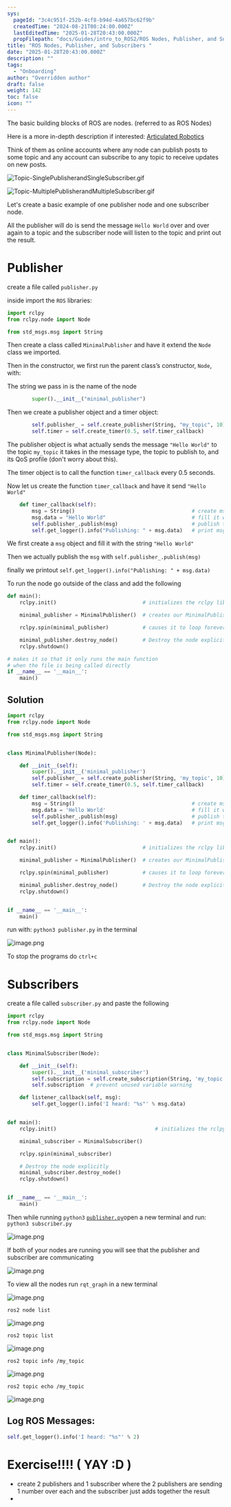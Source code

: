 ```yaml
---
sys:
  pageId: "3c4c951f-252b-4cf8-b94d-4a657bc62f9b"
  createdTime: "2024-08-21T00:24:00.000Z"
  lastEditedTime: "2025-01-28T20:43:00.000Z"
  propFilepath: "docs/Guides/intro_to_ROS2/ROS Nodes, Publisher, and Subscribers .md"
title: "ROS Nodes, Publisher, and Subscribers "
date: "2025-01-28T20:43:00.000Z"
description: ""
tags:
  - "Onboarding"
author: "Overridden author"
draft: false
weight: 142
toc: false
icon: ""
---
```


The basic building blocks of ROS are nodes. (referred to as ROS Nodes)

Here is a more in-depth description if interested: [Articulated Robotics](https://articulatedrobotics.xyz/tutorials/ready-for-ros/ros-overview#2-nodes)

Think of them as online accounts where any node can publish posts to some topic and any account can subscribe to any topic to receive updates on new posts.

![Topic-SinglePublisherandSingleSubscriber.gif](https://docs.ros.org/en/humble/_images/Topic-SinglePublisherandSingleSubscriber.gif)

![Topic-MultiplePublisherandMultipleSubscriber.gif](https://docs.ros.org/en/humble/_images/Topic-MultiplePublisherandMultipleSubscriber.gif)

Let's create a basic example of one publisher node and one subscriber node.

All the publisher will do is send the message `Hello World` over and over again to a topic and the subscriber node will listen to the topic and print out the result.

# Publisher

create a file called `publisher.py` 

inside import the `ROS` libraries:

```python
import rclpy
from rclpy.node import Node

from std_msgs.msg import String
```

Then create a class called `MinimalPublisher` and have it extend the `Node` class we imported.

Then in the constructor, we first run the parent class’s constructor, `Node`, with:

The string we pass in is the name of the node

```python
        super().__init__("minimal_publisher")
```

Then we create a publisher object and a timer object:

```python
        self.publisher_ = self.create_publisher(String, "my_topic", 10)
        self.timer = self.create_timer(0.5, self.timer_callback)
```

The publisher object is what actually sends the message `"Hello World"` to the topic `my_topic` it takes in the message type, the topic to publish to, and its QoS profile (don't worry about this).

The timer object is to call the function `timer_callback` every 0.5 seconds.

Now let us create the function `timer_callback` and have it send `"Hello World"`

```python
    def timer_callback(self):
        msg = String()                                      # create msg object
        msg.data = "Hello World"                            # fill it with data
        self.publisher_.publish(msg)                        # publish the message
        self.get_logger().info("Publishing: " + msg.data)   # print msg
```

We first create a `msg` object and fill it with the string `"Hello World"`

Then we actually publish the `msg` with `self.publisher_.publish(msg)`

finally we printout `self.get_logger().info("Publishing: " + msg.data)`

To run the node go outside of the class and add the following

```python
def main():
    rclpy.init()                            # initializes the rclpy library

    minimal_publisher = MinimalPublisher()  # creates our MinimalPublisher object

    rclpy.spin(minimal_publisher)           # causes it to loop forever

    minimal_publisher.destroy_node()        # Destroy the node explicitly
    rclpy.shutdown()

# makes it so that it only runs the main function
# when the file is being called directly
if __name__ == '__main__': 
    main()
```

## Solution

```python
import rclpy
from rclpy.node import Node

from std_msgs.msg import String


class MinimalPublisher(Node):

    def __init__(self):
        super().__init__('minimal_publisher')
        self.publisher_ = self.create_publisher(String, 'my_topic', 10)
        self.timer = self.create_timer(0.5, self.timer_callback)

    def timer_callback(self):
        msg = String()                                      # create msg object
        msg.data = 'Hello World'                            # fill it with data
        self.publisher_.publish(msg)                        # publish the message
        self.get_logger().info('Publishing: ' + msg.data)   # print msg


def main():
    rclpy.init()                            # initializes the rclpy library

    minimal_publisher = MinimalPublisher()  # creates our MinimalPublisher object

    rclpy.spin(minimal_publisher)           # causes it to loop forever

    minimal_publisher.destroy_node()        # Destroy the node explicitly
    rclpy.shutdown()


if __name__ == '__main__':
    main()
```

run with: `python3 publisher.py` in the terminal

![image.png](https://prod-files-secure.s3.us-west-2.amazonaws.com/d518164a-d88e-44d1-a4ee-3adb3bd8bce0/9214accb-ad5b-44f1-a31c-b3167c59138b/image.png?X-Amz-Algorithm=AWS4-HMAC-SHA256&X-Amz-Content-Sha256=UNSIGNED-PAYLOAD&X-Amz-Credential=ASIAZI2LB4664ERTLTD4%2F20250626%2Fus-west-2%2Fs3%2Faws4_request&X-Amz-Date=20250626T051036Z&X-Amz-Expires=3600&X-Amz-Security-Token=IQoJb3JpZ2luX2VjEF0aCXVzLXdlc3QtMiJHMEUCIDw5KkMgVJLTm0CoG3EtCmNtdjzEpttV90Z%2BwQcjJgHVAiEAyOJeI6vtNb1QuNceRRO5SP6WFDECBNL%2FSOEPhxoN8%2B4q%2FwMIVhAAGgw2Mzc0MjMxODM4MDUiDIXS6%2FDUB7qcJ9NJkyrcA0mtK2OXXfEbnkZ8n8M7%2BSha0ndMi7%2BRsvcxgAR8efeGOhY1Kef53I2bqnbZHQl%2Bt5GKFRaTPoMq%2FHcd8ImnPNlt5QlqYu%2BFmmbxhzvMGDlbxuCoUGTjyZI7PxgHGMUeRkXTCQu%2BSHZC%2FtQ0Wqis6z%2BfUYyf7%2F2H2HU54HQACRmk44zTl0MWpfY45jkQiWp823RdQIKp%2Ff8Ug%2FJxi9NEnkOJtkeUVIMrhAkSHChWI3SoiOYpjn97Oj4GU9JfLLsd7cfArz%2B5UcgRrdai9i0%2BSmapeEV8p554kNXt%2FLFwQ1k%2FaC%2FU8qa%2BJfVV141gRLR7s650FyxZtwWfZmZrUTmjLTuM0N5i9T6ROR8He1YtiUDW5vrqnz6a%2BFcwOxMuu7Ifeu4mdEuiKMFeA9Ra2J2vJlPnlBIBIAO1iKJ6n4%2FDE6SdYq%2BcLeDvVhVFJSKrEHkY%2BeSXmOi339OswF1eS%2F2IkiKAZFP08R6GmgIYniPbnuA1DiA1r4p7gVgdBP%2BGoqMxyBe1NnZukxi8CtU0Rl1SDjpLKX%2Bnbp4fLUkLfBzlXNsm7%2FRwNOmoTWomgvp3QtkgZZhbYaNzc9Rb%2BJTY2trZ6h%2Bnee8VpLhYosBZnabpz1Kh8S9FBJ1rX1l90XUgMIuq88IGOqUBjGELqr4ToPjAnjv0myUQqF9PVOC2uodBqvF%2FCZMsLVcqTbmSka3q2og3%2BC2KXUQUmyGEmHRHfUJDz8EqfQsEVgu551pA7CZpNIeVf7arfecgOif8pV2BUKtPqYLiXpNQ2%2FbTE1I4RLu3dKjGkL1treXj2TkGBzv3etYZYnszY%2FiYKLkGMOC2AMWewkH80C8QZXMDizBhJBnii3ih8A1Fv%2B9QuyoQ&X-Amz-Signature=daab8ed9e9e1e32b3d2869302ce88808f40d1ba759eaa5d7d8078db7ff16fa89&X-Amz-SignedHeaders=host&x-amz-checksum-mode=ENABLED&x-id=GetObject)

To stop the programs do `ctrl+c`

# Subscribers

create a file called `subscriber.py` and paste the following

```python
import rclpy
from rclpy.node import Node

from std_msgs.msg import String


class MinimalSubscriber(Node):

    def __init__(self):
        super().__init__('minimal_subscriber')
        self.subscription = self.create_subscription(String, 'my_topic', self.listener_callback, 10)
        self.subscription  # prevent unused variable warning

    def listener_callback(self, msg):
        self.get_logger().info('I heard: "%s"' % msg.data)


def main():
    rclpy.init()                                # initializes the rclpy library

    minimal_subscriber = MinimalSubscriber()

    rclpy.spin(minimal_subscriber)

    # Destroy the node explicitly
    minimal_subscriber.destroy_node()
    rclpy.shutdown()


if __name__ == '__main__':
    main()
```

Then while running `python3` [`publisher.py`](http://publisher.py/)open a new terminal and run: `python3 subscriber.py` 

![image.png](https://prod-files-secure.s3.us-west-2.amazonaws.com/d518164a-d88e-44d1-a4ee-3adb3bd8bce0/611fccf2-c738-4dbd-94e9-98f209092866/image.png?X-Amz-Algorithm=AWS4-HMAC-SHA256&X-Amz-Content-Sha256=UNSIGNED-PAYLOAD&X-Amz-Credential=ASIAZI2LB4664ERTLTD4%2F20250626%2Fus-west-2%2Fs3%2Faws4_request&X-Amz-Date=20250626T051036Z&X-Amz-Expires=3600&X-Amz-Security-Token=IQoJb3JpZ2luX2VjEF0aCXVzLXdlc3QtMiJHMEUCIDw5KkMgVJLTm0CoG3EtCmNtdjzEpttV90Z%2BwQcjJgHVAiEAyOJeI6vtNb1QuNceRRO5SP6WFDECBNL%2FSOEPhxoN8%2B4q%2FwMIVhAAGgw2Mzc0MjMxODM4MDUiDIXS6%2FDUB7qcJ9NJkyrcA0mtK2OXXfEbnkZ8n8M7%2BSha0ndMi7%2BRsvcxgAR8efeGOhY1Kef53I2bqnbZHQl%2Bt5GKFRaTPoMq%2FHcd8ImnPNlt5QlqYu%2BFmmbxhzvMGDlbxuCoUGTjyZI7PxgHGMUeRkXTCQu%2BSHZC%2FtQ0Wqis6z%2BfUYyf7%2F2H2HU54HQACRmk44zTl0MWpfY45jkQiWp823RdQIKp%2Ff8Ug%2FJxi9NEnkOJtkeUVIMrhAkSHChWI3SoiOYpjn97Oj4GU9JfLLsd7cfArz%2B5UcgRrdai9i0%2BSmapeEV8p554kNXt%2FLFwQ1k%2FaC%2FU8qa%2BJfVV141gRLR7s650FyxZtwWfZmZrUTmjLTuM0N5i9T6ROR8He1YtiUDW5vrqnz6a%2BFcwOxMuu7Ifeu4mdEuiKMFeA9Ra2J2vJlPnlBIBIAO1iKJ6n4%2FDE6SdYq%2BcLeDvVhVFJSKrEHkY%2BeSXmOi339OswF1eS%2F2IkiKAZFP08R6GmgIYniPbnuA1DiA1r4p7gVgdBP%2BGoqMxyBe1NnZukxi8CtU0Rl1SDjpLKX%2Bnbp4fLUkLfBzlXNsm7%2FRwNOmoTWomgvp3QtkgZZhbYaNzc9Rb%2BJTY2trZ6h%2Bnee8VpLhYosBZnabpz1Kh8S9FBJ1rX1l90XUgMIuq88IGOqUBjGELqr4ToPjAnjv0myUQqF9PVOC2uodBqvF%2FCZMsLVcqTbmSka3q2og3%2BC2KXUQUmyGEmHRHfUJDz8EqfQsEVgu551pA7CZpNIeVf7arfecgOif8pV2BUKtPqYLiXpNQ2%2FbTE1I4RLu3dKjGkL1treXj2TkGBzv3etYZYnszY%2FiYKLkGMOC2AMWewkH80C8QZXMDizBhJBnii3ih8A1Fv%2B9QuyoQ&X-Amz-Signature=67a0f01c887ef0753765e44cc7b8f240069ccbd12556b0fd4ace06ee1cc2ade4&X-Amz-SignedHeaders=host&x-amz-checksum-mode=ENABLED&x-id=GetObject)

If both of your nodes are running you will see that the publisher and subscriber are communicating

![image.png](https://prod-files-secure.s3.us-west-2.amazonaws.com/d518164a-d88e-44d1-a4ee-3adb3bd8bce0/eea428b5-1cf0-43bb-a30b-81cbaf6c5c78/image.png?X-Amz-Algorithm=AWS4-HMAC-SHA256&X-Amz-Content-Sha256=UNSIGNED-PAYLOAD&X-Amz-Credential=ASIAZI2LB4664ERTLTD4%2F20250626%2Fus-west-2%2Fs3%2Faws4_request&X-Amz-Date=20250626T051036Z&X-Amz-Expires=3600&X-Amz-Security-Token=IQoJb3JpZ2luX2VjEF0aCXVzLXdlc3QtMiJHMEUCIDw5KkMgVJLTm0CoG3EtCmNtdjzEpttV90Z%2BwQcjJgHVAiEAyOJeI6vtNb1QuNceRRO5SP6WFDECBNL%2FSOEPhxoN8%2B4q%2FwMIVhAAGgw2Mzc0MjMxODM4MDUiDIXS6%2FDUB7qcJ9NJkyrcA0mtK2OXXfEbnkZ8n8M7%2BSha0ndMi7%2BRsvcxgAR8efeGOhY1Kef53I2bqnbZHQl%2Bt5GKFRaTPoMq%2FHcd8ImnPNlt5QlqYu%2BFmmbxhzvMGDlbxuCoUGTjyZI7PxgHGMUeRkXTCQu%2BSHZC%2FtQ0Wqis6z%2BfUYyf7%2F2H2HU54HQACRmk44zTl0MWpfY45jkQiWp823RdQIKp%2Ff8Ug%2FJxi9NEnkOJtkeUVIMrhAkSHChWI3SoiOYpjn97Oj4GU9JfLLsd7cfArz%2B5UcgRrdai9i0%2BSmapeEV8p554kNXt%2FLFwQ1k%2FaC%2FU8qa%2BJfVV141gRLR7s650FyxZtwWfZmZrUTmjLTuM0N5i9T6ROR8He1YtiUDW5vrqnz6a%2BFcwOxMuu7Ifeu4mdEuiKMFeA9Ra2J2vJlPnlBIBIAO1iKJ6n4%2FDE6SdYq%2BcLeDvVhVFJSKrEHkY%2BeSXmOi339OswF1eS%2F2IkiKAZFP08R6GmgIYniPbnuA1DiA1r4p7gVgdBP%2BGoqMxyBe1NnZukxi8CtU0Rl1SDjpLKX%2Bnbp4fLUkLfBzlXNsm7%2FRwNOmoTWomgvp3QtkgZZhbYaNzc9Rb%2BJTY2trZ6h%2Bnee8VpLhYosBZnabpz1Kh8S9FBJ1rX1l90XUgMIuq88IGOqUBjGELqr4ToPjAnjv0myUQqF9PVOC2uodBqvF%2FCZMsLVcqTbmSka3q2og3%2BC2KXUQUmyGEmHRHfUJDz8EqfQsEVgu551pA7CZpNIeVf7arfecgOif8pV2BUKtPqYLiXpNQ2%2FbTE1I4RLu3dKjGkL1treXj2TkGBzv3etYZYnszY%2FiYKLkGMOC2AMWewkH80C8QZXMDizBhJBnii3ih8A1Fv%2B9QuyoQ&X-Amz-Signature=15d9abab0b9b343adc769dd323a4012acc54cfd63939c67fbcd94311d0502b7f&X-Amz-SignedHeaders=host&x-amz-checksum-mode=ENABLED&x-id=GetObject)

To view all the nodes run `rqt_graph` in a new terminal

![image.png](https://prod-files-secure.s3.us-west-2.amazonaws.com/d518164a-d88e-44d1-a4ee-3adb3bd8bce0/1d98e964-4318-4d62-b5c4-8c8f78368598/image.png?X-Amz-Algorithm=AWS4-HMAC-SHA256&X-Amz-Content-Sha256=UNSIGNED-PAYLOAD&X-Amz-Credential=ASIAZI2LB4664ERTLTD4%2F20250626%2Fus-west-2%2Fs3%2Faws4_request&X-Amz-Date=20250626T051036Z&X-Amz-Expires=3600&X-Amz-Security-Token=IQoJb3JpZ2luX2VjEF0aCXVzLXdlc3QtMiJHMEUCIDw5KkMgVJLTm0CoG3EtCmNtdjzEpttV90Z%2BwQcjJgHVAiEAyOJeI6vtNb1QuNceRRO5SP6WFDECBNL%2FSOEPhxoN8%2B4q%2FwMIVhAAGgw2Mzc0MjMxODM4MDUiDIXS6%2FDUB7qcJ9NJkyrcA0mtK2OXXfEbnkZ8n8M7%2BSha0ndMi7%2BRsvcxgAR8efeGOhY1Kef53I2bqnbZHQl%2Bt5GKFRaTPoMq%2FHcd8ImnPNlt5QlqYu%2BFmmbxhzvMGDlbxuCoUGTjyZI7PxgHGMUeRkXTCQu%2BSHZC%2FtQ0Wqis6z%2BfUYyf7%2F2H2HU54HQACRmk44zTl0MWpfY45jkQiWp823RdQIKp%2Ff8Ug%2FJxi9NEnkOJtkeUVIMrhAkSHChWI3SoiOYpjn97Oj4GU9JfLLsd7cfArz%2B5UcgRrdai9i0%2BSmapeEV8p554kNXt%2FLFwQ1k%2FaC%2FU8qa%2BJfVV141gRLR7s650FyxZtwWfZmZrUTmjLTuM0N5i9T6ROR8He1YtiUDW5vrqnz6a%2BFcwOxMuu7Ifeu4mdEuiKMFeA9Ra2J2vJlPnlBIBIAO1iKJ6n4%2FDE6SdYq%2BcLeDvVhVFJSKrEHkY%2BeSXmOi339OswF1eS%2F2IkiKAZFP08R6GmgIYniPbnuA1DiA1r4p7gVgdBP%2BGoqMxyBe1NnZukxi8CtU0Rl1SDjpLKX%2Bnbp4fLUkLfBzlXNsm7%2FRwNOmoTWomgvp3QtkgZZhbYaNzc9Rb%2BJTY2trZ6h%2Bnee8VpLhYosBZnabpz1Kh8S9FBJ1rX1l90XUgMIuq88IGOqUBjGELqr4ToPjAnjv0myUQqF9PVOC2uodBqvF%2FCZMsLVcqTbmSka3q2og3%2BC2KXUQUmyGEmHRHfUJDz8EqfQsEVgu551pA7CZpNIeVf7arfecgOif8pV2BUKtPqYLiXpNQ2%2FbTE1I4RLu3dKjGkL1treXj2TkGBzv3etYZYnszY%2FiYKLkGMOC2AMWewkH80C8QZXMDizBhJBnii3ih8A1Fv%2B9QuyoQ&X-Amz-Signature=35965c4f2c54e5341a54ee1823aae500623235b17f1f429ae408e7050c69d288&X-Amz-SignedHeaders=host&x-amz-checksum-mode=ENABLED&x-id=GetObject)

`ros2 node list`

![image.png](https://prod-files-secure.s3.us-west-2.amazonaws.com/d518164a-d88e-44d1-a4ee-3adb3bd8bce0/680ac8cf-e6d9-4164-9ece-5b9a6fccffee/image.png?X-Amz-Algorithm=AWS4-HMAC-SHA256&X-Amz-Content-Sha256=UNSIGNED-PAYLOAD&X-Amz-Credential=ASIAZI2LB4664ERTLTD4%2F20250626%2Fus-west-2%2Fs3%2Faws4_request&X-Amz-Date=20250626T051036Z&X-Amz-Expires=3600&X-Amz-Security-Token=IQoJb3JpZ2luX2VjEF0aCXVzLXdlc3QtMiJHMEUCIDw5KkMgVJLTm0CoG3EtCmNtdjzEpttV90Z%2BwQcjJgHVAiEAyOJeI6vtNb1QuNceRRO5SP6WFDECBNL%2FSOEPhxoN8%2B4q%2FwMIVhAAGgw2Mzc0MjMxODM4MDUiDIXS6%2FDUB7qcJ9NJkyrcA0mtK2OXXfEbnkZ8n8M7%2BSha0ndMi7%2BRsvcxgAR8efeGOhY1Kef53I2bqnbZHQl%2Bt5GKFRaTPoMq%2FHcd8ImnPNlt5QlqYu%2BFmmbxhzvMGDlbxuCoUGTjyZI7PxgHGMUeRkXTCQu%2BSHZC%2FtQ0Wqis6z%2BfUYyf7%2F2H2HU54HQACRmk44zTl0MWpfY45jkQiWp823RdQIKp%2Ff8Ug%2FJxi9NEnkOJtkeUVIMrhAkSHChWI3SoiOYpjn97Oj4GU9JfLLsd7cfArz%2B5UcgRrdai9i0%2BSmapeEV8p554kNXt%2FLFwQ1k%2FaC%2FU8qa%2BJfVV141gRLR7s650FyxZtwWfZmZrUTmjLTuM0N5i9T6ROR8He1YtiUDW5vrqnz6a%2BFcwOxMuu7Ifeu4mdEuiKMFeA9Ra2J2vJlPnlBIBIAO1iKJ6n4%2FDE6SdYq%2BcLeDvVhVFJSKrEHkY%2BeSXmOi339OswF1eS%2F2IkiKAZFP08R6GmgIYniPbnuA1DiA1r4p7gVgdBP%2BGoqMxyBe1NnZukxi8CtU0Rl1SDjpLKX%2Bnbp4fLUkLfBzlXNsm7%2FRwNOmoTWomgvp3QtkgZZhbYaNzc9Rb%2BJTY2trZ6h%2Bnee8VpLhYosBZnabpz1Kh8S9FBJ1rX1l90XUgMIuq88IGOqUBjGELqr4ToPjAnjv0myUQqF9PVOC2uodBqvF%2FCZMsLVcqTbmSka3q2og3%2BC2KXUQUmyGEmHRHfUJDz8EqfQsEVgu551pA7CZpNIeVf7arfecgOif8pV2BUKtPqYLiXpNQ2%2FbTE1I4RLu3dKjGkL1treXj2TkGBzv3etYZYnszY%2FiYKLkGMOC2AMWewkH80C8QZXMDizBhJBnii3ih8A1Fv%2B9QuyoQ&X-Amz-Signature=5079b189d7a7edc5fdeab95df5684148ccf6e1b7859fc86eece1384cc88bd2a1&X-Amz-SignedHeaders=host&x-amz-checksum-mode=ENABLED&x-id=GetObject)

`ros2 topic list`

![image.png](https://prod-files-secure.s3.us-west-2.amazonaws.com/d518164a-d88e-44d1-a4ee-3adb3bd8bce0/eee2ebe1-27ef-4a4a-96fb-2ca54126fb29/image.png?X-Amz-Algorithm=AWS4-HMAC-SHA256&X-Amz-Content-Sha256=UNSIGNED-PAYLOAD&X-Amz-Credential=ASIAZI2LB4664ERTLTD4%2F20250626%2Fus-west-2%2Fs3%2Faws4_request&X-Amz-Date=20250626T051036Z&X-Amz-Expires=3600&X-Amz-Security-Token=IQoJb3JpZ2luX2VjEF0aCXVzLXdlc3QtMiJHMEUCIDw5KkMgVJLTm0CoG3EtCmNtdjzEpttV90Z%2BwQcjJgHVAiEAyOJeI6vtNb1QuNceRRO5SP6WFDECBNL%2FSOEPhxoN8%2B4q%2FwMIVhAAGgw2Mzc0MjMxODM4MDUiDIXS6%2FDUB7qcJ9NJkyrcA0mtK2OXXfEbnkZ8n8M7%2BSha0ndMi7%2BRsvcxgAR8efeGOhY1Kef53I2bqnbZHQl%2Bt5GKFRaTPoMq%2FHcd8ImnPNlt5QlqYu%2BFmmbxhzvMGDlbxuCoUGTjyZI7PxgHGMUeRkXTCQu%2BSHZC%2FtQ0Wqis6z%2BfUYyf7%2F2H2HU54HQACRmk44zTl0MWpfY45jkQiWp823RdQIKp%2Ff8Ug%2FJxi9NEnkOJtkeUVIMrhAkSHChWI3SoiOYpjn97Oj4GU9JfLLsd7cfArz%2B5UcgRrdai9i0%2BSmapeEV8p554kNXt%2FLFwQ1k%2FaC%2FU8qa%2BJfVV141gRLR7s650FyxZtwWfZmZrUTmjLTuM0N5i9T6ROR8He1YtiUDW5vrqnz6a%2BFcwOxMuu7Ifeu4mdEuiKMFeA9Ra2J2vJlPnlBIBIAO1iKJ6n4%2FDE6SdYq%2BcLeDvVhVFJSKrEHkY%2BeSXmOi339OswF1eS%2F2IkiKAZFP08R6GmgIYniPbnuA1DiA1r4p7gVgdBP%2BGoqMxyBe1NnZukxi8CtU0Rl1SDjpLKX%2Bnbp4fLUkLfBzlXNsm7%2FRwNOmoTWomgvp3QtkgZZhbYaNzc9Rb%2BJTY2trZ6h%2Bnee8VpLhYosBZnabpz1Kh8S9FBJ1rX1l90XUgMIuq88IGOqUBjGELqr4ToPjAnjv0myUQqF9PVOC2uodBqvF%2FCZMsLVcqTbmSka3q2og3%2BC2KXUQUmyGEmHRHfUJDz8EqfQsEVgu551pA7CZpNIeVf7arfecgOif8pV2BUKtPqYLiXpNQ2%2FbTE1I4RLu3dKjGkL1treXj2TkGBzv3etYZYnszY%2FiYKLkGMOC2AMWewkH80C8QZXMDizBhJBnii3ih8A1Fv%2B9QuyoQ&X-Amz-Signature=7d71fe42e482ab730a1f5af01b000fa8ef77594eb3f8a6d540b0334998c30510&X-Amz-SignedHeaders=host&x-amz-checksum-mode=ENABLED&x-id=GetObject)

`ros2 topic info /my_topic`

![image.png](https://prod-files-secure.s3.us-west-2.amazonaws.com/d518164a-d88e-44d1-a4ee-3adb3bd8bce0/6288ef12-cb9e-406f-b9eb-65feed3a9011/image.png?X-Amz-Algorithm=AWS4-HMAC-SHA256&X-Amz-Content-Sha256=UNSIGNED-PAYLOAD&X-Amz-Credential=ASIAZI2LB4664ERTLTD4%2F20250626%2Fus-west-2%2Fs3%2Faws4_request&X-Amz-Date=20250626T051036Z&X-Amz-Expires=3600&X-Amz-Security-Token=IQoJb3JpZ2luX2VjEF0aCXVzLXdlc3QtMiJHMEUCIDw5KkMgVJLTm0CoG3EtCmNtdjzEpttV90Z%2BwQcjJgHVAiEAyOJeI6vtNb1QuNceRRO5SP6WFDECBNL%2FSOEPhxoN8%2B4q%2FwMIVhAAGgw2Mzc0MjMxODM4MDUiDIXS6%2FDUB7qcJ9NJkyrcA0mtK2OXXfEbnkZ8n8M7%2BSha0ndMi7%2BRsvcxgAR8efeGOhY1Kef53I2bqnbZHQl%2Bt5GKFRaTPoMq%2FHcd8ImnPNlt5QlqYu%2BFmmbxhzvMGDlbxuCoUGTjyZI7PxgHGMUeRkXTCQu%2BSHZC%2FtQ0Wqis6z%2BfUYyf7%2F2H2HU54HQACRmk44zTl0MWpfY45jkQiWp823RdQIKp%2Ff8Ug%2FJxi9NEnkOJtkeUVIMrhAkSHChWI3SoiOYpjn97Oj4GU9JfLLsd7cfArz%2B5UcgRrdai9i0%2BSmapeEV8p554kNXt%2FLFwQ1k%2FaC%2FU8qa%2BJfVV141gRLR7s650FyxZtwWfZmZrUTmjLTuM0N5i9T6ROR8He1YtiUDW5vrqnz6a%2BFcwOxMuu7Ifeu4mdEuiKMFeA9Ra2J2vJlPnlBIBIAO1iKJ6n4%2FDE6SdYq%2BcLeDvVhVFJSKrEHkY%2BeSXmOi339OswF1eS%2F2IkiKAZFP08R6GmgIYniPbnuA1DiA1r4p7gVgdBP%2BGoqMxyBe1NnZukxi8CtU0Rl1SDjpLKX%2Bnbp4fLUkLfBzlXNsm7%2FRwNOmoTWomgvp3QtkgZZhbYaNzc9Rb%2BJTY2trZ6h%2Bnee8VpLhYosBZnabpz1Kh8S9FBJ1rX1l90XUgMIuq88IGOqUBjGELqr4ToPjAnjv0myUQqF9PVOC2uodBqvF%2FCZMsLVcqTbmSka3q2og3%2BC2KXUQUmyGEmHRHfUJDz8EqfQsEVgu551pA7CZpNIeVf7arfecgOif8pV2BUKtPqYLiXpNQ2%2FbTE1I4RLu3dKjGkL1treXj2TkGBzv3etYZYnszY%2FiYKLkGMOC2AMWewkH80C8QZXMDizBhJBnii3ih8A1Fv%2B9QuyoQ&X-Amz-Signature=97a4578cca4970b8098caf7900a61fd55f3fc74687e3249200a12332f15a09c5&X-Amz-SignedHeaders=host&x-amz-checksum-mode=ENABLED&x-id=GetObject)

`ros2 topic echo /my_topic`

![image.png](https://prod-files-secure.s3.us-west-2.amazonaws.com/d518164a-d88e-44d1-a4ee-3adb3bd8bce0/0a6fcb4d-422d-4a6c-a803-749ef4adf2c6/image.png?X-Amz-Algorithm=AWS4-HMAC-SHA256&X-Amz-Content-Sha256=UNSIGNED-PAYLOAD&X-Amz-Credential=ASIAZI2LB4664ERTLTD4%2F20250626%2Fus-west-2%2Fs3%2Faws4_request&X-Amz-Date=20250626T051036Z&X-Amz-Expires=3600&X-Amz-Security-Token=IQoJb3JpZ2luX2VjEF0aCXVzLXdlc3QtMiJHMEUCIDw5KkMgVJLTm0CoG3EtCmNtdjzEpttV90Z%2BwQcjJgHVAiEAyOJeI6vtNb1QuNceRRO5SP6WFDECBNL%2FSOEPhxoN8%2B4q%2FwMIVhAAGgw2Mzc0MjMxODM4MDUiDIXS6%2FDUB7qcJ9NJkyrcA0mtK2OXXfEbnkZ8n8M7%2BSha0ndMi7%2BRsvcxgAR8efeGOhY1Kef53I2bqnbZHQl%2Bt5GKFRaTPoMq%2FHcd8ImnPNlt5QlqYu%2BFmmbxhzvMGDlbxuCoUGTjyZI7PxgHGMUeRkXTCQu%2BSHZC%2FtQ0Wqis6z%2BfUYyf7%2F2H2HU54HQACRmk44zTl0MWpfY45jkQiWp823RdQIKp%2Ff8Ug%2FJxi9NEnkOJtkeUVIMrhAkSHChWI3SoiOYpjn97Oj4GU9JfLLsd7cfArz%2B5UcgRrdai9i0%2BSmapeEV8p554kNXt%2FLFwQ1k%2FaC%2FU8qa%2BJfVV141gRLR7s650FyxZtwWfZmZrUTmjLTuM0N5i9T6ROR8He1YtiUDW5vrqnz6a%2BFcwOxMuu7Ifeu4mdEuiKMFeA9Ra2J2vJlPnlBIBIAO1iKJ6n4%2FDE6SdYq%2BcLeDvVhVFJSKrEHkY%2BeSXmOi339OswF1eS%2F2IkiKAZFP08R6GmgIYniPbnuA1DiA1r4p7gVgdBP%2BGoqMxyBe1NnZukxi8CtU0Rl1SDjpLKX%2Bnbp4fLUkLfBzlXNsm7%2FRwNOmoTWomgvp3QtkgZZhbYaNzc9Rb%2BJTY2trZ6h%2Bnee8VpLhYosBZnabpz1Kh8S9FBJ1rX1l90XUgMIuq88IGOqUBjGELqr4ToPjAnjv0myUQqF9PVOC2uodBqvF%2FCZMsLVcqTbmSka3q2og3%2BC2KXUQUmyGEmHRHfUJDz8EqfQsEVgu551pA7CZpNIeVf7arfecgOif8pV2BUKtPqYLiXpNQ2%2FbTE1I4RLu3dKjGkL1treXj2TkGBzv3etYZYnszY%2FiYKLkGMOC2AMWewkH80C8QZXMDizBhJBnii3ih8A1Fv%2B9QuyoQ&X-Amz-Signature=03eb7c65415c5fd96b54566b6b538015cd9e23d994592791f5e3d327700770bc&X-Amz-SignedHeaders=host&x-amz-checksum-mode=ENABLED&x-id=GetObject)

## Log ROS Messages:

```python
self.get_logger().info('I heard: "%s"' % 2)
```

# Exercise!!!! ( YAY :D )

- create 2 publishers and 1 subscriber where the 2 publishers are sending 1 number over each and the subscriber just adds together the result
- 
